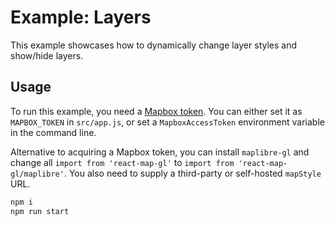 # Example: Layers

This example showcases how to dynamically change layer styles and show/hide layers.

## Usage

To run this example, you need a [Mapbox token](http://visgl.github.io/react-map-gl/docs/get-started/mapbox-tokens). You can either set it as `MAPBOX_TOKEN` in `src/app.js`, or set a `MapboxAccessToken` environment variable in the command line.

Alternative to acquiring a Mapbox token, you can install `maplibre-gl` and change all `import from 'react-map-gl'` to `import from 'react-map-gl/maplibre'`. You also need to supply a third-party or self-hosted `mapStyle` URL.

```bash
npm i
npm run start
```
